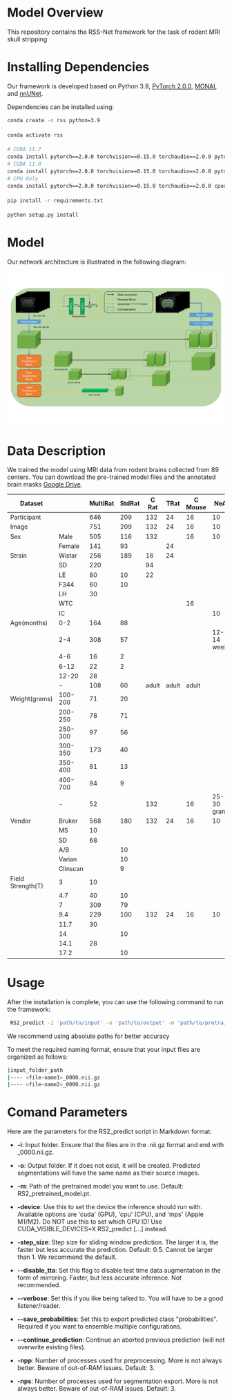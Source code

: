# Model Overview

This repository contains the RSS-Net framework for the task of rodent MRI skull stripping

# Installing Dependencies

Our framework is developed based on Python 3.9, [PyTorch 2.0.0](https://pytorch.org/), [MONAI](https://monai.io/), and [nnUNet](https://github.com/MIC-DKFZ/nnUNet). 

Dependencies can be installed using:

``` bash
conda create -n rss python=3.9

conda activate rss

# CUDA 11.7
conda install pytorch==2.0.0 torchvision==0.15.0 torchaudio==2.0.0 pytorch-cuda=11.7 -c pytorch -c nvidia
# CUDA 11.8
conda install pytorch==2.0.0 torchvision==0.15.0 torchaudio==2.0.0 pytorch-cuda=11.8 -c pytorch -c nvidia
# CPU Only
conda install pytorch==2.0.0 torchvision==0.15.0 torchaudio==2.0.0 cpuonly -c pytorch

pip install -r requirements.txt

python setup.py install
```


# Model

Our network architecture is illustrated in the following diagram:

![Network Architecture](./assets/RSS.png)


# Data Description

We trained the model using MRI data from rodent brains collected from 89 centers. You can download the pre-trained model files and the annotated brain masks [Google Drive](https://drive.google.com/drive/folders/1cTlFFGL9iTUoZOT5Rgqi2ZAyqyPlXYd-).

| Dataset           |          | MultiRat | StdRat | C Rat | TRat  | C Mouse | NeAt        |
|-------------------|----------|----------|--------|-------|-------|---------|-------------|
| Participant       |          | 646      | 209    | 132   | 24    | 16      | 10          |
| Image             |          | 751      | 209    | 132   | 24    | 16      | 10          |
| Sex               | Male     | 505      | 116    | 132   |       | 16      | 10          |
|                   | Female   | 141      | 93     |       | 24    |         |             |
| Strain            | Wistar   | 256      | 189    | 16    | 24    |         |             |
|                   | SD       | 220      |        | 94    |       |         |             |
|                   | LE       | 80       | 10     | 22    |       |         |             |
|                   | F344     | 60       | 10     |       |       |         |             |
|                   | LH       | 30       |        |       |       |         |             |
|                   | WTC      |          |        |       |       | 16      |             |
|                   | IC       |          |        |       |       |         | 10          |
| Age(months)       | 0-2      | 164      | 88     |       |       |         |             |
|                   | 2-4      | 308      | 57     |       |       |         | 12-14 weeks |
|                   | 4-6      | 16       | 2      |       |       |         |             |
|                   | 6-12     | 22       | 2      |       |       |         |             |
|                   | 12-20    | 28       |        |       |       |         |             |
|                   | -        | 108      | 60     | adult | adult | adult   |             |
| Weight(grams)     | 100-200  | 71       | 20     |       |       |         |             |
|                   | 200-250  | 78       | 71     |       |       |         |             |
|                   | 250-300  | 97       | 56     |       |       |         |             |
|                   | 300-350  | 173      | 40     |       |       |         |             |
|                   | 350-400  | 81       | 13     |       |       |         |             |
|                   | 400-700  | 94       | 9      |       |       |         |             |
|                   | -        | 52       |        | 132   |       | 16      | 25-30 grams |
| Vendor            | Bruker   | 568      | 180    | 132   | 24    | 16      | 10          |
|                   | MS       | 10       |        |       |       |         |             |
|                   | SD       | 68       |        |       |       |         |             |
|                   | A/B      |          | 10     |       |       |         |             |
|                   | Varian   |          | 10     |       |       |         |             |
|                   | Clinscan |          | 9      |       |       |         |             |
| Field Strength(T) | 3        | 10       |        |       |       |         |             |
|                   | 4.7      | 40       | 10     |       |       |         |             |
|                   | 7        | 309      | 79     |       |       |         |             |
|                   | 9.4      | 229      | 100    | 132   | 24    | 16      | 10          |
|                   | 11.7     | 30       |        |       |       |         |             |
|                   | 14       |          | 10     |       |       |         |             |
|                   | 14.1     | 28       |        |       |       |         |             |
|                   | 17.2     |          | 10     |       |       |         |             |


# Usage

After the installation is complete, you can use the following command to run the framework:

```bash
 RS2_predict -i 'path/to/input' -o 'path/to/output' -m 'path/to/pretrained_model.pt'
```

We recommend using absolute paths for better accuracy

To meet the required naming format, ensure that your input files are organized as follows:
```bash
|input_folder_path
|---- <file-name1>_0000.nii.gz
|---- <file-name2>_0000.nii.gz
```

# Comand Parameters
Here are the parameters for the RS2_predict script in Markdown format:

- **-i**: Input folder. Ensure that the files are in the .nii.gz format and end with _0000.nii.gz.
  
- **-o**: Output folder. If it does not exist, it will be created. Predicted segmentations will have the same name as their source images.

- **-m**: Path of the pretrained model you want to use. Default: RS2_pretrained_model.pt.


- **-device**: Use this to set the device the inference should run with. Available options are 'cuda' (GPU), 'cpu' (CPU), and 'mps' (Apple M1/M2). Do NOT use this to set which GPU ID! Use CUDA_VISIBLE_DEVICES=X RS2_predict [...] instead.

- **-step_size**: Step size for sliding window prediction. The larger it is, the faster but less accurate the prediction. Default: 0.5. Cannot be larger than 1. We recommend the default.

- **--disable_tta**: Set this flag to disable test time data augmentation in the form of mirroring. Faster, but less accurate inference. Not recommended.

- **--verbose**: Set this if you like being talked to. You will have to be a good listener/reader.

- **--save_probabilities**: Set this to export predicted class "probabilities". Required if you want to ensemble multiple configurations.

- **--continue_prediction**: Continue an aborted previous prediction (will not overwrite existing files).

- **-npp**: Number of processes used for preprocessing. More is not always better. Beware of out-of-RAM issues. Default: 3.

- **-nps**: Number of processes used for segmentation export. More is not always better. Beware of out-of-RAM issues. Default: 3.

